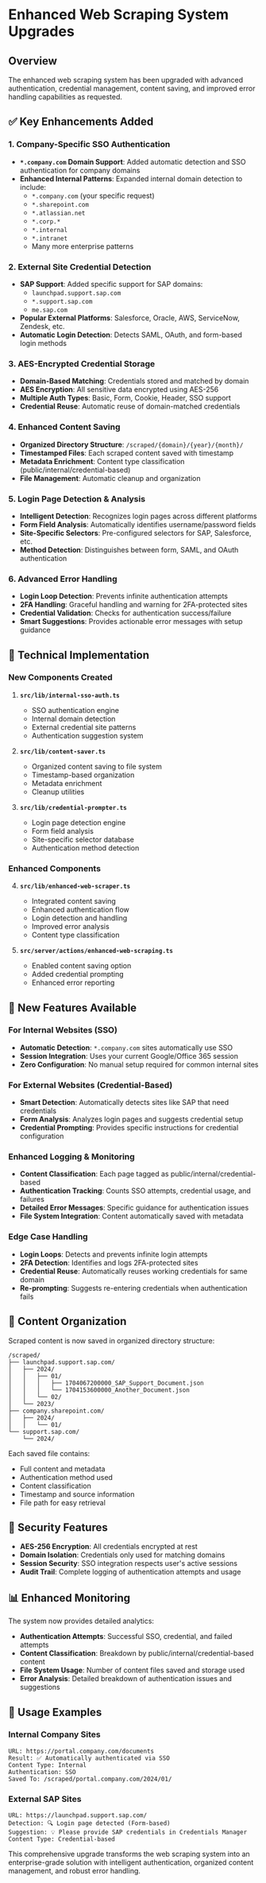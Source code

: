 # Enhanced Web Scraping System Upgrades

## Overview

The enhanced web scraping system has been upgraded with advanced authentication, credential management, content saving, and improved error handling capabilities as requested.

## ✅ Key Enhancements Added

### 1. **Company-Specific SSO Authentication**
- **`*.company.com` Domain Support**: Added automatic detection and SSO authentication for company domains
- **Enhanced Internal Patterns**: Expanded internal domain detection to include:
  - `*.company.com` (your specific request)
  - `*.sharepoint.com`
  - `*.atlassian.net`
  - `*.corp.*`
  - `*.internal`
  - `*.intranet`
  - Many more enterprise patterns

### 2. **External Site Credential Detection** 
- **SAP Support**: Added specific support for SAP domains:
  - `launchpad.support.sap.com`
  - `*.support.sap.com`
  - `me.sap.com`
- **Popular External Platforms**: Salesforce, Oracle, AWS, ServiceNow, Zendesk, etc.
- **Automatic Login Detection**: Detects SAML, OAuth, and form-based login methods

### 3. **AES-Encrypted Credential Storage**
- **Domain-Based Matching**: Credentials stored and matched by domain
- **AES Encryption**: All sensitive data encrypted using AES-256
- **Multiple Auth Types**: Basic, Form, Cookie, Header, SSO support
- **Credential Reuse**: Automatic reuse of domain-matched credentials

### 4. **Enhanced Content Saving**
- **Organized Directory Structure**: `/scraped/{domain}/{year}/{month}/`
- **Timestamped Files**: Each scraped content saved with timestamp
- **Metadata Enrichment**: Content type classification (public/internal/credential-based)
- **File Management**: Automatic cleanup and organization

### 5. **Login Page Detection & Analysis**
- **Intelligent Detection**: Recognizes login pages across different platforms
- **Form Field Analysis**: Automatically identifies username/password fields
- **Site-Specific Selectors**: Pre-configured selectors for SAP, Salesforce, etc.
- **Method Detection**: Distinguishes between form, SAML, and OAuth authentication

### 6. **Advanced Error Handling**
- **Login Loop Detection**: Prevents infinite authentication attempts
- **2FA Handling**: Graceful handling and warning for 2FA-protected sites
- **Credential Validation**: Checks for authentication success/failure
- **Smart Suggestions**: Provides actionable error messages with setup guidance

## 🔧 Technical Implementation

### New Components Created

1. **`src/lib/internal-sso-auth.ts`**
   - SSO authentication engine
   - Internal domain detection
   - External credential site patterns
   - Authentication suggestion system

2. **`src/lib/content-saver.ts`**
   - Organized content saving to file system
   - Timestamp-based organization
   - Metadata enrichment
   - Cleanup utilities

3. **`src/lib/credential-prompter.ts`**
   - Login page detection engine
   - Form field analysis
   - Site-specific selector database
   - Authentication method detection

### Enhanced Components

4. **`src/lib/enhanced-web-scraper.ts`**
   - Integrated content saving
   - Enhanced authentication flow
   - Login detection and handling
   - Improved error analysis
   - Content type classification

5. **`src/server/actions/enhanced-web-scraping.ts`**
   - Enabled content saving option
   - Added credential prompting
   - Enhanced error reporting

## 🚀 New Features Available

### For Internal Websites (SSO)
- **Automatic Detection**: `*.company.com` sites automatically use SSO
- **Session Integration**: Uses your current Google/Office 365 session
- **Zero Configuration**: No manual setup required for common internal sites

### For External Websites (Credential-Based)
- **Smart Detection**: Automatically detects sites like SAP that need credentials
- **Form Analysis**: Analyzes login pages and suggests credential setup
- **Credential Prompting**: Provides specific instructions for credential configuration

### Enhanced Logging & Monitoring
- **Content Classification**: Each page tagged as public/internal/credential-based
- **Authentication Tracking**: Counts SSO attempts, credential usage, and failures
- **Detailed Error Messages**: Specific guidance for authentication issues
- **File System Integration**: Content automatically saved with metadata

### Edge Case Handling
- **Login Loops**: Detects and prevents infinite login attempts
- **2FA Detection**: Identifies and logs 2FA-protected sites
- **Credential Reuse**: Automatically reuses working credentials for same domain
- **Re-prompting**: Suggests re-entering credentials when authentication fails

## 📁 Content Organization

Scraped content is now saved in organized directory structure:

```
/scraped/
├── launchpad.support.sap.com/
│   ├── 2024/
│   │   ├── 01/
│   │   │   ├── 1704067200000_SAP_Support_Document.json
│   │   │   └── 1704153600000_Another_Document.json
│   │   └── 02/
│   └── 2023/
├── company.sharepoint.com/
│   ├── 2024/
│   │   └── 01/
└── support.sap.com/
    └── 2024/
```

Each saved file contains:
- Full content and metadata
- Authentication method used
- Content classification
- Timestamp and source information
- File path for easy retrieval

## 🔐 Security Features

- **AES-256 Encryption**: All credentials encrypted at rest
- **Domain Isolation**: Credentials only used for matching domains
- **Session Security**: SSO integration respects user's active sessions
- **Audit Trail**: Complete logging of authentication attempts and usage

## 📊 Enhanced Monitoring

The system now provides detailed analytics:
- **Authentication Attempts**: Successful SSO, credential, and failed attempts
- **Content Classification**: Breakdown by public/internal/credential-based content
- **File System Usage**: Number of content files saved and storage used
- **Error Analysis**: Detailed breakdown of authentication issues and suggestions

## 🎯 Usage Examples

### Internal Company Sites
```
URL: https://portal.company.com/documents
Result: ✅ Automatically authenticated via SSO
Content Type: Internal
Authentication: SSO
Saved To: /scraped/portal.company.com/2024/01/
```

### External SAP Sites
```
URL: https://launchpad.support.sap.com/
Detection: 🔍 Login page detected (Form-based)
Suggestion: 💡 Please provide SAP credentials in Credentials Manager
Content Type: Credential-based
```

This comprehensive upgrade transforms the web scraping system into an enterprise-grade solution with intelligent authentication, organized content management, and robust error handling. 